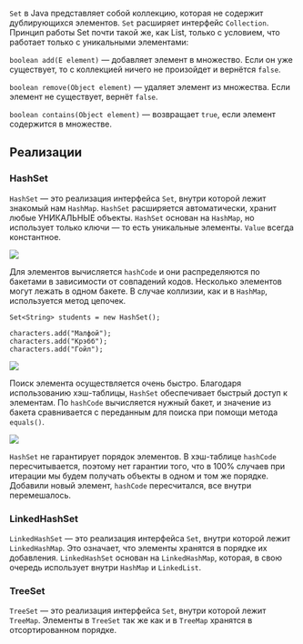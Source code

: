 `Set` в Java представляет собой коллекцию, которая не содержит дублирующихся элементов. `Set` расширяет интерфейс `Collection`. Принцип работы Set почти такой же, как List, только с условием, что работает только с уникальными элементами:

`boolean add(E element)` — добавляет элемент в множество. Если он уже существует, то с коллекцией ничего не произойдет и вернётся `false`.

`boolean remove(Object element)` — удаляет элемент из множества. Если элемент не существует, вернёт `false`.

`boolean contains(Object element)` — возвращает `true`, если элемент содержится в множестве.

## Реализации

### HashSet

`HashSet` — это реализация интерфейса `Set`, внутри которой лежит знакомый нам `HashMap`. `HashSet` расширяется автоматически, хранит любые УНИКАЛЬНЫЕ объекты. `HashSet` основан на `HashMap`, но использует только ключи — то есть уникальные элементы. `Value` всегда константное.

![](https://api.faang-school.com/api/storage/file/b86xbw8p.png)

Для элементов вычисляется `hashCode` и они распределяются по бакетами в зависимости от совпадений кодов. Несколько элементов могут лежать в одном бакете. В случае коллизии, как и в `HashMap`, используется метод цепочек.

```
Set<String> students = new HashSet();

characters.add("Малфой");
characters.add("Крэбб");
characters.add("Гойл");
```

![](https://api.faang-school.com/api/storage/file/wgpmw78b.png)

Поиск элемента осуществляется очень быстро. Благодаря использованию хэш-таблицы, `HashSet` обеспечивает быстрый доступ к элементам. По `hashCode` вычисляется нужный бакет, и значение из бакета сравнивается с переданным для поиска при помощи метода `equals()`.

![](https://api.faang-school.com/api/storage/file/mg7z578e.png)

`HashSet` не гарантирует порядок элементов. В хэш-таблицe `hashCode` пересчитывается, поэтому нет гарантии того, что в 100% случаев при итерации мы будем получать объекты в одном и том же порядке. Добавили новый элемент, `hashCode` пересчитался, все внутри перемешалось.

### LinkedHashSet

`LinkedHashSet` — это реализация интерфейса `Set`, внутри которой лежит `LinkedHashMap`. Это означает, что элементы хранятся в порядке их добавления. `LinkedHashSet` основан на `LinkedHashMap`, которая, в свою очередь использует внутри `HashMap` и `LinkedList`.

### TreeSet

`TreeSet` — это реализация интерфейса `Set`, внутри которой лежит `TreeMap`. Элементы в `TreeSet` так же как и в `TreeMap` хранятся в отсортированном порядке.